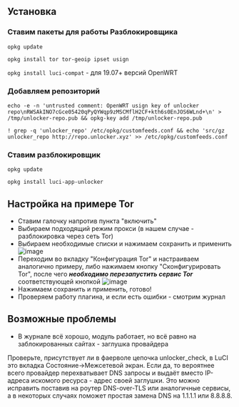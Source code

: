 ## Установка

### Ставим пакеты для работы Разблокировщика 
`opkg update`

`opkg install tor tor-geoip ipset usign`

`opkg install luci-compat` - для 19.07+ версий OpenWRT 

### Добавляем репозиторий
`echo -e -n 'untrusted comment: OpenWRT usign key of unlocker repo\nRWSAkINO7cGce05420qPyQYWqp9zMSCMflH2CF+kth6s0EnJOS6WLnd+\n' > /tmp/unlocker-repo.pub && opkg-key add /tmp/unlocker-repo.pub`

`! grep -q 'unlocker_repo' /etc/opkg/customfeeds.conf && echo 'src/gz unlocker_repo http://repo.unlocker.xyz' >> /etc/opkg/customfeeds.conf`

### Ставим разблокировщик
`opkg update`

`opkg install luci-app-unlocker`

## Настройка на примере Tor

- Ставим галочку напротив пункта "включить"
- Выбираем подходящий режим прокси (в нашем случае - разблокировка через сеть Tor)
- Выбираем необходимые списки и нажимаем сохранить и применить
![image](https://gitlab.com/Nooblord/luci-app-unlocker/raw/master/screenshots/setup1.ru.png)
- Переходим во вкладку "Конфигурация Tor" и настраиваем аналогично примеру, либо нажимаем кнопку "Сконфигурировать Tor", после чего ***необходимо перезапустить сервис Tor*** соответствующей кнопкой
![image](https://gitlab.com/Nooblord/luci-app-unlocker/raw/master/screenshots/setup2.ru.png)
- Нажимаем сохранить и применить, готово!
- Проверяем работу плагина, и если есть ошибки - смотрим журнал

## Возможные проблемы

- В журнале всё хорошо, модуль работает, но всё равно на заблокированных сайтах - заглушка провайдера

Проверьте, присутствует ли в фаерволе цепочка unlocker_check, в LuCI это вкладка Состояние->Межсетевой экран.
Если да, то вероятнее всего провайдер перехватывает DNS запросы и выдаёт вместо IP-адреса искомого ресурса - адрес своей заглушки.
Это можно исправить поставив на роутер DNS-over-TLS или аналогичные сервисы, а в некоторых случаях поможет простая замена DNS на 1.1.1.1 или 8.8.8.8.